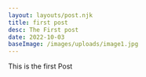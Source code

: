 ```yaml
---
layout: layouts/post.njk
title: first post
desc: The First post
date: 2022-10-03
baseImage: /images/uploads/image1.jpg
---
```



This is the first Post